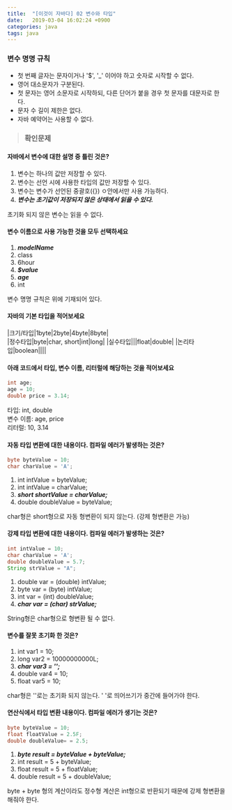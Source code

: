 ```yaml
---
title:  "[이것이 자바다] 02 변수와 타입"
date:   2019-03-04 16:02:24 +0900
categories: java
tags: java
---
```


### 변수 명명 규칙

- 첫 번째 글자는 문자이거나 '$', '_' 이어야 하고 숫자로 시작할 수 없다.
- 영어 대소문자가 구분된다.
- 첫 문자는 영어 소문자로 시작하되, 다른 단어가 붙을 경우 첫 문자를 대문자로 한다. 
- 문자 수 길이 제한은 없다.
- 자바 예약어는 사용할 수 없다.

> ### 확인문제

#### 자바에서 변수에 대한 설명 중 틀린 것은?

1. 변수는 하나의 값만 저장할 수 있다.
2. 변수는 선언 시에 사용한 타입의 값만 저장할 수 있다.
3. 변수는 변수가 선언된 중괄호({}) ㅇ안에서만 사용 가능하다.
4. _**변수는 초기값이 저장되지 않은 상태에서 읽을 수 있다.**_
  
초기화 되지 않은 변수는 읽을 수 없다.   
  
#### 변수 이름으로 사용 가능한 것을 모두 선택하세요

1. _**modelName**_
2. class
3. 6hour
4. _**$value**_
5. _**age**_
6. int

변수 명명 규칙은 위에 기재되어 있다.  
  
#### 자바의 기본 타입을 적어보세요

|크기/타입|1byte|2byte|4byte|8byte|  
|정수타입|byte|char, short|int|long|
|실수타입|||float|double|
|논리타입|boolean||||

#### 아래 코드에서 타입, 변수 이름, 리터럴에 해당하는 것을 적어보세요

```java
int age;
age = 10;
double price = 3.14;
```

타입: int, double  
변수 이름: age, price  
리터럴: 10, 3.14  
  
#### 자동 타입 변환에 대한 내용이다. 컴파일 에러가 발생하는 것은?

```java
byte byteValue = 10;
char charValue = 'A';
```

1. int intValue = byteValue;
2. int intValue = charValue;
3. _**short shortValue = charValue;**_
4. double doubleValue = byteValue;

char형은 short형으로 자동 형변환이 되지 않는다. (강제 형변환은 가능)

#### 강제 타입 변환에 대한 내용이다. 컴파일 에러가 발생하는 것은?

```java
int intValue = 10;
char charValue = 'A';
double doubleValue = 5.7;
String strValue = "A";
```

1. double var = (double) intValue;
2. byte var = (byte) intValue;
3. int var = (int) doubleValue;
4. _**char var = (char) strValue;**_

String형은 char형으로 형변환 될 수 없다.

#### 변수를 잘못 초기화 한 것은?

1. int var1 = 10;
2. long var2 = 10000000000L;
3. _**char var3 = '';**_
4. double var4 = 10;
5. float var5 = 10;

char형은 ''로는 초기화 되지 않는다. ' '로 띄어쓰기가 중간에 들어가야 한다.  

#### 연산식에서 타입 변환 내용이다. 컴파일 에러가 생기는 것은?

```java
byte byteValue = 10;
float floatValue = 2.5F;
double doubleValue= = 2.5;
```

1. _**byte result = byteValue + byteValue;**_
2. int result = 5 + byteValue;
3. float result = 5 + floatValue;
4. double result = 5 + doubleValue;
  
byte + byte 형의 계산이라도 정수형 계산은 int형으로 반환되기 때문에 강제 형변환을 해줘야 한다.  